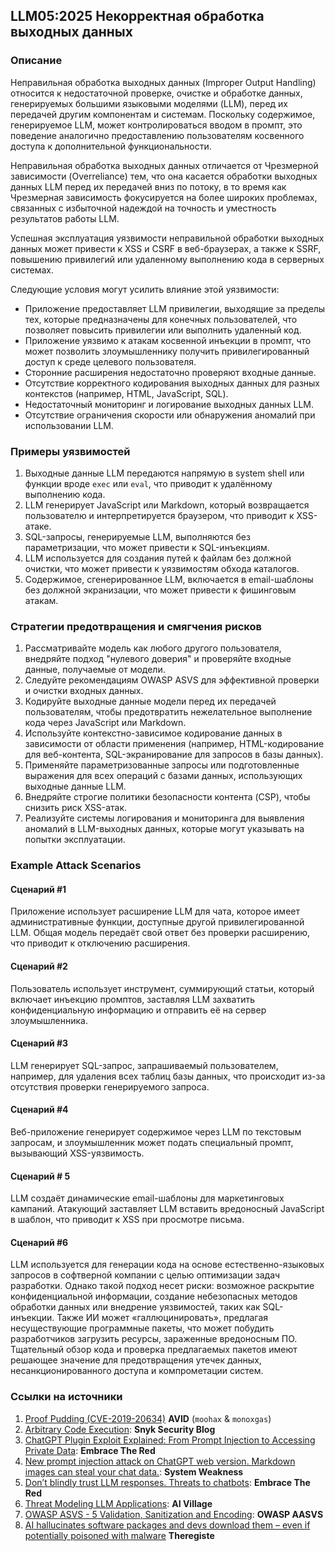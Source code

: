 ## LLM05:2025 Некорректная обработка выходных данных

### Описание

Неправильная обработка выходных данных (Improper Output Handling) относится к недостаточной проверке, очистке и обработке данных, генерируемых большими языковыми моделями (LLM), перед их передачей другим компонентам и системам. Поскольку содержимое, генерируемое LLM, может контролироваться вводом в промпт, это поведение аналогично предоставлению пользователям косвенного доступа к дополнительной функциональности.

Неправильная обработка выходных данных отличается от Чрезмерной зависимости (Overreliance) тем, что она касается обработки выходных данных LLM перед их передачей вниз по потоку, в то время как Чрезмерная зависимость фокусируется на более широких проблемах, связанных с избыточной надеждой на точность и уместность результатов работы LLM.

Успешная эксплуатация уязвимости неправильной обработки выходных данных может привести к XSS и CSRF в веб-браузерах, а также к SSRF, повышению привилегий или удаленному выполнению кода в серверных системах.

Следующие условия могут усилить влияние этой уязвимости:

- Приложение предоставляет LLM привилегии, выходящие за пределы тех, которые предназначены для конечных пользователей, что позволяет повысить привилегии или выполнить удаленный код.
- Приложение уязвимо к атакам косвенной инъекции в промпт, что может позволить злоумышленнику получить привилегированный доступ к среде целевого пользователя.
- Сторонние расширения недостаточно проверяют входные данные.
- Отсутствие корректного кодирования выходных данных для разных контекстов (например, HTML, JavaScript, SQL).
- Недостаточный мониторинг и логирование выходных данных LLM.
- Отсутствие ограничения скорости или обнаружения аномалий при использовании LLM.

### Примеры уязвимостей

1. Выходные данные LLM передаются напрямую в system shell или функции вроде `exec` или `eval`, что приводит к удалённому выполнению кода.
2. LLM генерирует JavaScript или Markdown, который возвращается пользователю и интерпретируется браузером, что приводит к XSS-атаке.
3. SQL-запросы, генерируемые LLM, выполняются без параметризации, что может привести к SQL-инъекциям.
4. LLM используется для создания путей к файлам без должной очистки, что может привести к уязвимостям обхода каталогов.
5. Содержимое, сгенерированное LLM, включается в email-шаблоны без должной экранизации, что может привести к фишинговым атакам.

### Стратегии предотвращения и смягчения рисков

1. Рассматривайте модель как любого другого пользователя, внедряйте подход "нулевого доверия" и проверяйте входные данные, получаемые от модели.
2. Следуйте рекомендациям OWASP ASVS для эффективной проверки и очистки входных данных.
3. Кодируйте выходные данные модели перед их передачей пользователям, чтобы предотвратить нежелательное выполнение кода через JavaScript или Markdown.
4. Используйте контекстно-зависимое кодирование данных в зависимости от области применения (например, HTML-кодирование для веб-контента, SQL-экранирование для запросов в базы данных).
5. Применяйте параметризованные запросы или подготовленные выражения для всех операций с базами данных, использующих выходные данные LLM.
6. Внедряйте строгие политики безопасности контента (CSP), чтобы снизить риск XSS-атак.
7. Реализуйте системы логирования и мониторинга для выявления аномалий в LLM-выходных данных, которые могут указывать на попытки эксплуатации.
### Example Attack Scenarios

#### Сценарий #1
Приложение использует расширение LLM для чата, которое имеет административные функции, доступные другой привилегированной LLM. Общая модель передаёт свой ответ без проверки расширению, что приводит к отключению расширения.
#### Сценарий #2
Пользователь использует инструмент, суммирующий статьи, который включает инъекцию промптов, заставляя LLM захватить конфиденциальную информацию и отправить её на сервер злоумышленника.
#### Сценарий #3
LLM генерирует SQL-запрос, запрашиваемый пользователем, например, для удаления всех таблиц базы данных, что происходит из-за отсутствия проверки генерируемого запроса.
#### Сценарий #4
Веб-приложение генерирует содержимое через LLM по текстовым запросам, и злоумышленник может подать специальный промпт, вызывающий XSS-уязвимость.
#### Сценарий # 5
LLM создаёт динамические email-шаблоны для маркетинговых кампаний. Атакующий заставляет LLM вставить вредоносный JavaScript в шаблон, что приводит к XSS при просмотре письма.
#### Сценарий #6
LLM используется для генерации кода на основе естественно-языковых запросов в софтверной компании с целью оптимизации задач разработки. Однако такой подход несет риски: возможное раскрытие конфиденциальной информации, создание небезопасных методов обработки данных или внедрение уязвимостей, таких как SQL-инъекции. Также ИИ может «галлюцинировать», предлагая несуществующие программные пакеты, что может побудить разработчиков загрузить ресурсы, зараженные вредоносным ПО. Тщательный обзор кода и проверка предлагаемых пакетов имеют решающее значение для предотвращения утечек данных, несанкционированного доступа и компрометации систем.

### Ссылки на источники

1. [Proof Pudding (CVE-2019-20634)](https://avidml.org/database/avid-2023-v009/) **AVID** (`moohax` & `monoxgas`)
2. [Arbitrary Code Execution](https://security.snyk.io/vuln/SNYK-PYTHON-LANGCHAIN-5411357): **Snyk Security Blog**
3. [ChatGPT Plugin Exploit Explained: From Prompt Injection to Accessing Private Data](https://embracethered.com/blog/posts/2023/chatgpt-cross-plugin-request-forgery-and-prompt-injection./): **Embrace The Red**
4. [New prompt injection attack on ChatGPT web version. Markdown images can steal your chat data.](https://systemweakness.com/new-prompt-injection-attack-on-chatgpt-web-version-ef717492c5c2?gi=8daec85e2116): **System Weakness**
5. [Don’t blindly trust LLM responses. Threats to chatbots](https://embracethered.com/blog/posts/2023/ai-injections-threats-context-matters/): **Embrace The Red**
6. [Threat Modeling LLM Applications](https://aivillage.org/large%20language%20models/threat-modeling-llm/): **AI Village**
7. [OWASP ASVS - 5 Validation, Sanitization and Encoding](https://owasp-aasvs4.readthedocs.io/en/latest/V5.html#validation-sanitization-and-encoding): **OWASP AASVS**
8. [AI hallucinates software packages and devs download them – even if potentially poisoned with malware](https://www.theregister.com/2024/03/28/ai_bots_hallucinate_software_packages/) **Theregiste**

